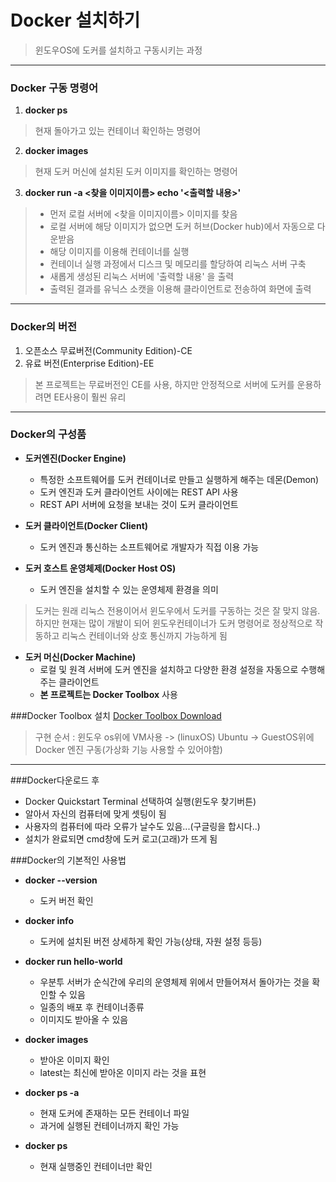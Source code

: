 Docker 설치하기
==============
> 윈도우OS에 도커를 설치하고 구동시키는 과정

*	*	*
### Docker 구동 명령어

1. **docker ps**
> 현재 돌아가고 있는 컨테이너 확인하는 명령어

2. **docker images**
> 현재 도커 머신에 설치된 도커 이미지를 확인하는 명령어

3. **docker run -a <찾을 이미지이름> echo '<출력할 내용>'**
> * 먼저 로컬 서버에 <찾을 이미지이름> 이미지를 찾음
> * 로컬 서버에 해당 이미지가 없으면 도커 허브(Docker hub)에서 자동으로 다운받음
> * 해당 이미지를 이용해 컨테이너를 실행
> * 컨테이너 실행 과정에서 디스크 및 메모리를 할당하여 리눅스 서버 구축
> * 새롭게 생성된 리눅스 서버에 '출력할 내용' 을 출력
> * 출력된 결과를 유닉스 소캣을 이용해 클라이언트로 전송하여 화면에 출력
*	*	*
### Docker의 버전
1. 오픈소스 무료버전(Community Edition)-CE
2. 유료 버전(Enterprise Edition)-EE
> 본 프로젝트는 무료버전인 CE를 사용, 하지만 안정적으로 서버에 도커를 운용하려면 EE사용이 훨씬 유리

*	*	*
### Docker의 구성품
* **도커엔진(Docker Engine)**
	- 특정한 소프트웨어를 도커 컨테이너로 만들고 실행하게 해주는 데몬(Demon)
	- 도커 엔진과 도커 클라이언트 사이에는 REST API 사용
	- REST API 서버에 요청을 보내는 것이 도커 클라이언트

* **도커 클라이언트(Docker Client)**
	- 도커 엔진과 통신하는 소프트웨어로 개발자가 직접 이용 가능

* **도커 호스트 운영체제(Docker Host OS)**
	- 도커 엔진을 설치할 수 있는 운영체제 환경을 의미

> 도커는 원래 리눅스 전용이어서 윈도우에서 도커를 구동하는 것은 잘 맞지 않음. 하지만 현재는 많이 개발이 되어 윈도우컨테이너가 도커 명령어로 정상적으로 작동하고 리눅스 컨테이너와 상호 통신까지 가능하게 됨

* **도커 머신(Docker Machine)**
	- 로컬 및 원격 서버에 도커 엔진을 설치하고 다양한 환경 설정을 자동으로 수행해주는 클라이언트
	- **본 프로젝트는 Docker Toolbox** 사용

###Docker Toolbox 설치
[Docker Toolbox Download](https://docs.docker.com/toolbox/toolbox_install_windows/)
> 구현 순서 : 윈도우 os위에 VM사용 -> (linuxOS) Ubuntu -> GuestOS위에 Docker 엔진 구동(가상화 기능 사용할 수 있어야함)

*	*	*
###Docker다운로드 후
* Docker Quickstart Terminal 선택하여 실행(윈도우 찾기버튼)
* 알아서 자신의 컴퓨터에 맞게 셋팅이 됨
* 사용자의 컴퓨터에 따라 오류가 날수도 있음...(구글링을 합시다..)
* 설치가 완료되면 cmd창에 도커 로고(고래)가 뜨게 됨

###Docker의 기본적인 사용법
* **docker --version**
	- 도커 버전 확인

* **docker info**
	- 도커에 설치된 버전 상세하게 확인 가능(상태, 자원 설정 등등)

* **docker run hello-world**
	- 우분투 서버가 순식간에 우리의 운영체제 위에서 만들어져서 돌아가는 것을 확인할 수 있음
	- 일종의 배포 후 컨테이너종류
	- 이미지도 받아올 수 있음

* **docker images**
	- 받아온 이미지 확인
	- latest는 최신에 받아온 이미지 라는 것을 표현

* **docker ps -a**
	- 현재 도커에 존재하는 모든 컨테이너 파일
	- 과거에 실행된 컨테이너까지 확인 가능

* **docker ps**
	- 현재 실행중인 컨테이너만 확인

